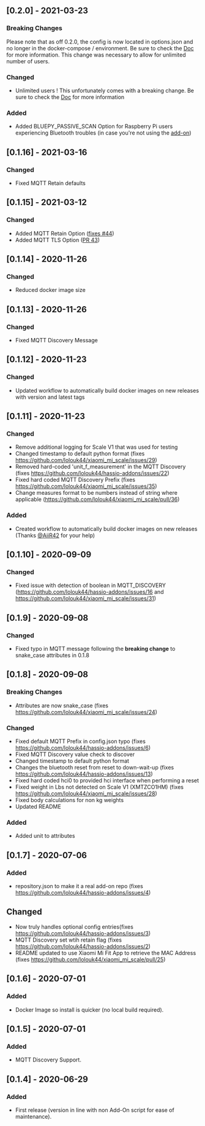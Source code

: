 ## [0.2.0] - 2021-03-23
### Breaking Changes
Please note that as off 0.2.0, the config is now located in options.json and no longer in the docker-compose / environment. Be sure to check the [Doc](https://github.com/lolouk44/xiaomi_mi_scale/blob/master/README.md) for more information. This change was necessary to allow for unlimited number of users.
### Changed
- Unlimited users ! This unfortunately comes with a breaking change. Be sure to check the [Doc](https://github.com/lolouk44/xiaomi_mi_scale/blob/master/README.md) for more information
### Added
- Added BLUEPY_PASSIVE_SCAN Option for Raspberry Pi users experiencing Bluetooth troubles (in case you're not using the [add-on](https://github.com/lolouk44/hassio-addons/tree/master/mi-scale))

## [0.1.16] - 2021-03-16
### Changed
- Fixed MQTT Retain defaults

## [0.1.15] - 2021-03-12
### Changed
- Added MQTT Retain Option ([fixes #44](https://github.com/lolouk44/xiaomi_mi_scale/issues/44))
- Added MQTT TLS Option ([PR 43](https://github.com/lolouk44/xiaomi_mi_scale/pull/43))

## [0.1.14] - 2020-11-26
### Changed
- Reduced docker image size

## [0.1.13] - 2020-11-26
### Changed
- Fixed MQTT Discovery Message

## [0.1.12] - 2020-11-23
### Changed
- Updated workflow to automatically build docker images on new releases with version and latest tags

## [0.1.11] - 2020-11-23
### Changed
- Remove additional logging for Scale V1 that was used for testing
- Changed timestamp to default python format (fixes https://github.com/lolouk44/xiaomi_mi_scale/issues/29)
- Removed hard-coded 'unit_f_measurement' in the MQTT Discovery (fixes https://github.com/lolouk44/hassio-addons/issues/22)
- Fixed hard coded MQTT Discovery Prefix (fixes https://github.com/lolouk44/xiaomi_mi_scale/issues/35)
- Change measures format to be numbers instead of string where applicable (https://github.com/lolouk44/xiaomi_mi_scale/pull/36)
### Added
- Created workflow to automatically build docker images on new releases (Thanks [@AiiR42](https://github.com/AiiR42) for your help)


## [0.1.10] - 2020-09-09
### Changed
- Fixed issue with detection of boolean in MQTT_DISCOVERY (https://github.com/lolouk44/hassio-addons/issues/16 and https://github.com/lolouk44/xiaomi_mi_scale/issues/31)

## [0.1.9] - 2020-09-08
### Changed
- Fixed typo in MQTT message following the **breaking change** to snake_case attributes in 0.1.8

## [0.1.8] - 2020-09-08
### Breaking Changes
- Attributes are now snake_case (fixes https://github.com/lolouk44/xiaomi_mi_scale/issues/24)
### Changed
- Fixed default MQTT Prefix in config.json typo (fixes https://github.com/lolouk44/hassio-addons/issues/6)
- Fixed MQTT Discovery value check to discover
- Changed timestamp to default python format
- Changes the bluetooth reset from reset to down-wait-up (fixes https://github.com/lolouk44/hassio-addons/issues/13)
- Fixed hard coded hci0 to provided hci interface when performing a reset
- Fixed weight in Lbs not detected on Scale V1 (XMTZCO1HM) (fixes https://github.com/lolouk44/xiaomi_mi_scale/issues/28)
- Fixed body calculations for non kg weights
- Updated README
### Added
- Added unit to attributes

## [0.1.7] - 2020-07-06
### Added
- repository.json to make it a real add-on repo (fixes https://github.com/lolouk44/hassio-addons/issues/4)
## Changed
- Now truly handles optional config entries(fixes https://github.com/lolouk44/hassio-addons/issues/3)
- MQTT Discovery set wtih retain flag (fixes https://github.com/lolouk44/hassio-addons/issues/2)
- README updated to use Xiaomi Mi Fit App to retrieve the MAC Address (fixes https://github.com/lolouk44/xiaomi_mi_scale/pull/25)

## [0.1.6] - 2020-07-01
### Added
- Docker Image so install is quicker (no local build required).

## [0.1.5] - 2020-07-01
### Added
- MQTT Discovery Support.

## [0.1.4] - 2020-06-29
### Added
- First release (version in line with non Add-On script for ease of maintenance).

